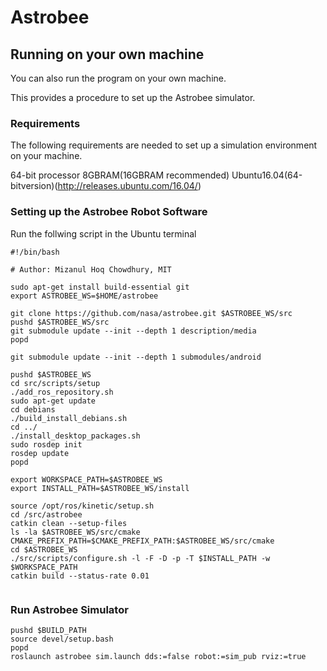 # Astrobee
		 	 	 		
			
				
					
## Running on your own machine
					
You can also run the program on your own machine. 

This provides a procedure to set up the Astrobee simulator. 
					

### Requirements
					
The following requirements are needed to set up a simulation environment on your machine.
					
64-bit processor
8GBRAM(16GBRAM recommended)
Ubuntu16.04(64-bitversion)(http://releases.ubuntu.com/16.04/)
					
### Setting up the Astrobee Robot Software
					
					
Run the follwing script in the Ubuntu terminal
								
```
#!/bin/bash

# Author: Mizanul Hoq Chowdhury, MIT

sudo apt-get install build-essential git
export ASTROBEE_WS=$HOME/astrobee

git clone https://github.com/nasa/astrobee.git $ASTROBEE_WS/src
pushd $ASTROBEE_WS/src
git submodule update --init --depth 1 description/media
popd

git submodule update --init --depth 1 submodules/android

pushd $ASTROBEE_WS
cd src/scripts/setup
./add_ros_repository.sh
sudo apt-get update
cd debians
./build_install_debians.sh
cd ../
./install_desktop_packages.sh
sudo rosdep init
rosdep update
popd

export WORKSPACE_PATH=$ASTROBEE_WS
export INSTALL_PATH=$ASTROBEE_WS/install

source /opt/ros/kinetic/setup.sh
cd /src/astrobee
catkin clean --setup-files
ls -la $ASTROBEE_WS/src/cmake
CMAKE_PREFIX_PATH=$CMAKE_PREFIX_PATH:$ASTROBEE_WS/src/cmake
cd $ASTROBEE_WS
./src/scripts/configure.sh -l -F -D -p -T $INSTALL_PATH -w $WORKSPACE_PATH
catkin build --status-rate 0.01


```
					
			
				
### Run Astrobee Simulator				

```
pushd $BUILD_PATH
source devel/setup.bash
popd
roslaunch astrobee sim.launch dds:=false robot:=sim_pub rviz:=true

```				
				
			
			 			

